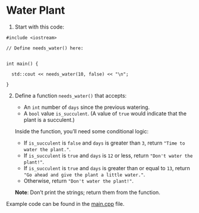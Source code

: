 # Water Plant

1. Start with this code: 

```
#include <iostream>

// Define needs_water() here:


int main() {
  
  std::cout << needs_water(10, false) << "\n";
  
}
```

2. Define a function ```needs_water()``` that accepts:

	- An ```int``` number of ```days``` since the previous watering.
	- A ```bool``` value ```is_succulent```. (A value of ```true``` would indicate that the plant is a succulent.)

	Inside the function, you’ll need some conditional logic:

	- If ```is_succulent``` is ```false``` and ```days``` is greater than ```3```, return ```"Time to water the plant."```.
	- If ```is_succulent``` is ```true``` and ```days``` is ```12``` or less, return ```"Don't water the plant!"```.
	- If ```is_succulent``` is ```true``` and ```days``` is greater than or equal to ```13```, return ```"Go ahead and give the plant a little water."```.
	- Otherwise, return ```"Don't water the plant!"```.

	**Note**: Don’t print the strings; return them from the function.

Example code can be found in the [main.cpp](https://github.com/keldavis/c-plus-plus-practice/blob/master/foundations/8.%20Functions/Code%20Challenge/Water%20Plant/main.cpp) file.